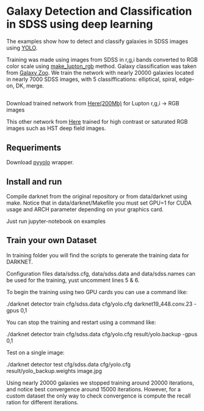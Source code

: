 # Galaxy Detection and Classification in SDSS using deep learning

The examples show how to detect and classify galaxies in SDSS images using [YOLO](https://github.com/astroCV/darknet).

Training was made using images from SDSS in r,g,i bands converted to RGB color scale using [make_lupton_rgb](http://docs.astropy.org/en/stable/api/astropy.visualization.make_lupton_rgb.html) method.
Galaxy classification was taken from [Galaxy Zoo](https://www.galaxyzoo.org/).
We train the network with nearly 20000 galaxies located in nearly 7000 SDSS images, with 5 classiffications: elliptical, spiral, edge-on, DK, merge.

##

Download trained network from [Here(200Mb)](https://drive.google.com/file/d/0B8RHInq4tQDvTTliOEt0SFViWDg/view?usp=sharing) for Lupton r,g,i -> RGB images

This other network from [Here](https://drive.google.com/file/d/0B8RHInq4tQDvYkN5MFV0S2VTV1U/view?usp=sharing) trained for high contrast or saturated RGB images such as HST deep field images. 


## Requeriments

Download [pyyolo](https://github.com/astroCV/pyyolo) wrapper.

## Install and run

Compile darknet from the original repository or from data/darknet using make. 
Notice that in data/darknet/Makefile you must set GPU=1 for CUDA usage and ARCH parameter depending on your graphics card.

Just run jupyter-notebook on examples

## Train your own Dataset

In training folder you will find the scripts to generate the training data for DARKNET.

Configuration files data/sdss.cfg, data/sdss.data and data/sdss.names can be used for the training, yust uncomment lines 5 & 6.

To begin the training using two GPU cards you can use a command like:

./darknet detector train cfg/sdss.data cfg/yolo.cfg darknet19_448.conv.23 -gpus 0,1

You can stop the training and restart using a command like:

./darknet detector train cfg/sdss.data cfg/yolo.cfg result/yolo.backup -gpus 0,1

Test on a single image:

./darknet detector test cfg/sdss.data cfg/yolo.cfg result/yolo_backup.weights image.jpg 

Using nearly 20000 galaxies we stopped training around 20000 iterations, and notice best convergence around 15000 iterations. However, for a custom dataset the only way to check convergence is compute the recall ration for different iterations.

